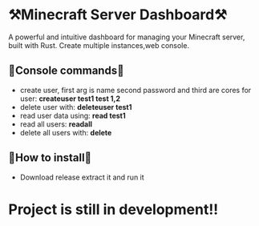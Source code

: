 
# ⚒️Minecraft Server Dashboard⚒️
A powerful and intuitive dashboard for managing your Minecraft server, built with Rust. Create multiple instances,web console.

## 🎹Console commands🎹
- create user, first arg is name second password and third are cores for user: **createuser test1 test 1,2**
- delete user with: **deleteuser test1**
- read user data using: **read test1**
- read all users: **readall**
- delete all users with: **delete**

## 👀How to install👀
 - Download release extract it and run it
   
# **Project is still in development!!**
